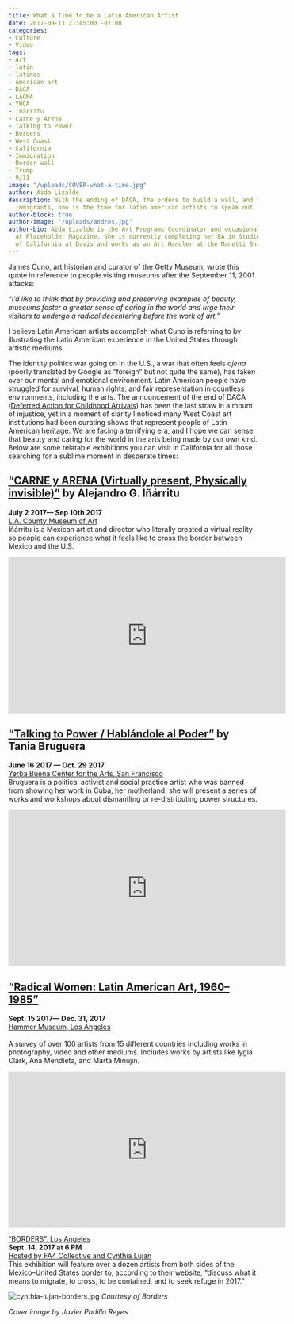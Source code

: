 ```yaml
---
title: What a Time to be a Latin American Artist
date: 2017-09-11 21:45:00 -07:00
categories:
- Culture
- Video
tags:
- Art
- latin
- latinos
- american art
- DACA
- LACMA
- YBCA
- Inarritu
- Carne y Arena
- Talking to Power
- Borders
- West Coast
- California
- Immigration
- Border wall
- Trump
- 9/11
image: "/uploads/COVER-what-a-time.jpg"
author: Aida Lizalde
description: With the ending of DACA, the orders to build a wall, and the attack on
  immigrants, now is the time for latin american artists to speak out.
author-block: true
author-image: "/uploads/andres.jpg"
author-bio: Aida Lizalde is the Art Programs Coordinator and occasional contributor
  at Placeholder Magazine. She is currently completing her BA in Studio Arts at University
  of California at Davis and works as an Art Handler at the Manetti Shrem Museum.
---
```


James Cuno, art historian and curator of the Getty Museum, wrote this quote in reference to people visiting museums after the September 11, 2001 attacks:  
  
*“I’d like to think that by providing and preserving examples of beauty, museums foster a greater sense of caring in the world and urge their visitors to undergo a radical decentering before the work of art.”*  
  
I believe Latin American artists accomplish what Cuno is referring to by illustrating the Latin American experience in the United States through artistic mediums.  
  
The identity politics war going on in the U.S., a war that often feels *ajena* (poorly translated by Google as “foreign” but not quite the same), has taken over our mental and emotional environment. Latin American people have struggled for survival, human rights, and fair representation in countless environments, including the arts. The announcement of the end of DACA ([Deferred Action for Childhood Arrivals](http://www.cnn.com/2017/09/05/politics/daca-trump-congress/index.html)) has been the last straw in a mount of injustice, yet in a moment of clarity I noticed many West Coast art institutions had been curating shows that represent people of Latin American heritage. We are facing a terrifying era, and I hope we can sense that beauty and caring for the world in the arts being made by our own kind.  
Below are some relatable exhibitions you can visit in California for all those searching for a sublime moment in desperate times:
   
   
## [“CARNE y ARENA (Virtually present, Physically invisible)”](http://www.lacma.org/carne-y-arena#sobre-la-exposicin) by Alejandro G. Iñárritu  
__July 2 2017— Sep 10th 2017__   
[L.A. County Museum of Art](http://www.lacma.org/carne-y-arena#sobre-la-exposicin)  
Iñárritu is a Mexican artist and director who literally created a virtual reality so people can experience what it feels like to cross the border between Mexico and the U.S.  
    
<iframe width="560" height="315" src="https://www.youtube-nocookie.com/embed/cAFhIlQOrqE?rel=0" frameborder="0" allowfullscreen></iframe>   
    
## [“Talking to Power / Hablándole al Poder”](http://www.lacma.org/carne-y-arena#sobre-la-exposicin) by Tania Bruguera
__June 16 2017 — Oct. 29 2017__   
[Yerba Buena Center for the Arts, San Francisco
](http://www.lacma.org/carne-y-arena#sobre-la-exposicin)  
Bruguera is a political activist and social practice artist who was banned from showing her work in Cuba, her motherland, she will present a series of works and workshops about dismantling or re-distributing power structures.  

<iframe width="560" height="315" src="https://www.youtube-nocookie.com/embed/sbMaJRhlqaA?rel=0" frameborder="0" allowfullscreen></iframe>  

## [“Radical Women: Latin American Art, 1960–1985”](http://www.lacma.org/carne-y-arena#sobre-la-exposicin)  
__Sept. 15 2017— Dec. 31, 2017__  
[Hammer Museum, Los Angeles  
](http://www.lacma.org/carne-y-arena#sobre-la-exposicin)  
A survey of over 100 artists from 15 different countries including works in photography, video and other mediums. Includes works by artists like lygia Clark, Ana Mendieta, and Marta Minujin.   
   
<iframe src="https://player.vimeo.com/video/181671106?color=ffffff&portrait=0" width="560" height="315" frameborder="0" webkitallowfullscreen mozallowfullscreen allowfullscreen></iframe>  
    
[“BORDERS”, Los Angeles](https://www.facebook.com/events/1387257648054209/)   
__Sept. 14, 2017 at 6 PM__   
[Hosted by FA4 Collective and Cynthia Lujan
](https://www.facebook.com/events/1387257648054209/)   
This exhibition will feature over a dozen artists from both sides of the Mexico–United States border to, according to their website, “discuss what it means to migrate, to cross, to be contained, and to seek refuge in 2017.” 

![cynthia-lujan-borders.jpg](/uploads/cynthia-lujan-borders.jpg)
*Courtesy of Borders*


*Cover image by Javier Padilla Reyes*